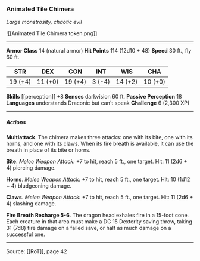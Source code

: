 ### Animated Tile Chimera
_Large monstrosity, chaotic evil_

![[Animated Tile Chimera token.png]]


---

**Armor Class** 14 (natural armor)
**Hit Points** 114 (12d10 + 48)
**Speed** 30 ft., fly 60 ft.

| STR     | DEX     | CON     | INT     | WIS     | CHA     |
|---------|---------|---------|---------|---------|---------|
| 19 (+4) | 11 (+0) | 19 (+4) | 3 (-4) | 14 (+2) | 10 (+0) |

**Skills** [[perception]] +8
**Senses** darkvision 60 ft.
**Passive Perception** 18
**Languages** understands Draconic but can't speak
**Challenge** 6 (2,300 XP)

---

##### Actions
**Multiattack**. The chimera makes three attacks: one with its bite, one with its horns, and one with its claws. When its fire breath is available, it can use the breath in place of its bite or horns.

**Bite**. _Melee Weapon Attack:_ +7 to hit, reach 5 ft., one target. Hit: 11 (2d6 + 4) piercing damage.

**Horns**. _Melee Weapon Attack:_ +7 to hit, reach 5 ft., one target. Hit: 10 (1d12 + 4) bludgeoning damage.

**Claws**. _Melee Weapon Attack:_ +7 to hit, reach 5 ft., one target. Hit: 11 (2d6 + 4) slashing damage.

**Fire Breath Recharge 5-6**. The dragon head exhales fire in a 15-foot cone. Each creature in that area must make a DC 15 Dexterity saving throw, taking 31 (7d8) fire damage on a failed save, or half as much damage on a successful one.


---

Source: [[RoT]], page 42
